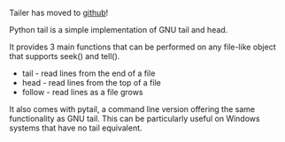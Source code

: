 Tailer has moved to [github](https://github.com/six8/pytailer)!

Python tail is a simple implementation of GNU tail and head.

It provides 3 main functions that can be performed on any file-like object that supports seek() and tell().

  * tail - read lines from the end of a file
  * head - read lines from the top of a file
  * follow - read lines as a file grows

It also comes with pytail, a command line version offering the same functionality as GNU tail. This can be particularly useful on Windows systems that have no tail equivalent.